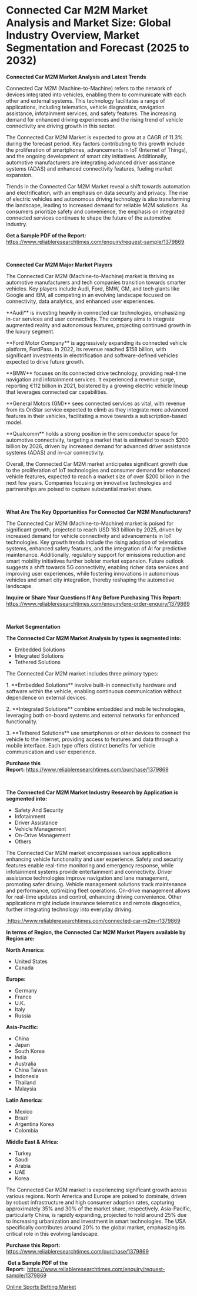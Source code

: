 <p><h1>Connected Car M2M Market Analysis and Market Size: Global Industry Overview, Market Segmentation and Forecast (2025 to 2032)</h1></p><p><strong>Connected Car M2M Market Analysis and Latest Trends</strong></p>
<p><p>Connected Car M2M (Machine-to-Machine) refers to the network of devices integrated into vehicles, enabling them to communicate with each other and external systems. This technology facilitates a range of applications, including telematics, vehicle diagnostics, navigation assistance, infotainment services, and safety features. The increasing demand for enhanced driving experiences and the rising trend of vehicle connectivity are driving growth in this sector.</p><p>The Connected Car M2M Market is expected to grow at a CAGR of 11.3% during the forecast period. Key factors contributing to this growth include the proliferation of smartphones, advancements in IoT (Internet of Things), and the ongoing development of smart city initiatives. Additionally, automotive manufacturers are integrating advanced driver assistance systems (ADAS) and enhanced connectivity features, fueling market expansion. </p><p>Trends in the Connected Car M2M Market reveal a shift towards automation and electrification, with an emphasis on data security and privacy. The rise of electric vehicles and autonomous driving technology is also transforming the landscape, leading to increased demand for reliable M2M solutions. As consumers prioritize safety and convenience, the emphasis on integrated connected services continues to shape the future of the automotive industry.</p></p>
<p><strong>Get a Sample PDF of the Report:&nbsp;</strong> <a href="https://www.reliableresearchtimes.com/enquiry/request-sample/1379869?utm_campaign=3211&utm_medium=2&utm_source=Github&utm_content=ia&utm_term=10032025&utm_id=connected-car-m2m">https://www.reliableresearchtimes.com/enquiry/request-sample/1379869</a></p>
<p>&nbsp;</p>
<p><strong>Connected Car M2M Major Market Players</strong></p>
<p><p>The Connected Car M2M (Machine-to-Machine) market is thriving as automotive manufacturers and tech companies transition towards smarter vehicles. Key players include Audi, Ford, BMW, GM, and tech giants like Google and IBM, all competing in an evolving landscape focused on connectivity, data analytics, and enhanced user experiences.</p><p>**Audi** is investing heavily in connected car technologies, emphasizing in-car services and user connectivity. The company aims to integrate augmented reality and autonomous features, projecting continued growth in the luxury segment.</p><p>**Ford Motor Company** is aggressively expanding its connected vehicle platform, FordPass. In 2022, its revenue reached $158 billion, with significant investments in electrification and software-defined vehicles expected to drive future growth.</p><p>**BMW** focuses on its connected drive technology, providing real-time navigation and infotainment services. It experienced a revenue surge, reporting €112 billion in 2021, bolstered by a growing electric vehicle lineup that leverages connected car capabilities.</p><p>**General Motors (GM)** sees connected services as vital, with revenue from its OnStar service expected to climb as they integrate more advanced features in their vehicles, facilitating a move towards a subscription-based model.</p><p>**Qualcomm** holds a strong position in the semiconductor space for automotive connectivity, targeting a market that is estimated to reach $200 billion by 2026, driven by increased demand for advanced driver assistance systems (ADAS) and in-car connectivity.</p><p>Overall, the Connected Car M2M market anticipates significant growth due to the proliferation of IoT technologies and consumer demand for enhanced vehicle features, expected to reach a market size of over $200 billion in the next few years. Companies focusing on innovative technologies and partnerships are poised to capture substantial market share.</p></p>
<p>&nbsp;</p>
<p><strong>What Are The Key Opportunities For Connected Car M2M Manufacturers?</strong></p>
<p><p>The Connected Car M2M (Machine-to-Machine) market is poised for significant growth, projected to reach USD 163 billion by 2025, driven by increased demand for vehicle connectivity and advancements in IoT technologies. Key growth trends include the rising adoption of telematics systems, enhanced safety features, and the integration of AI for predictive maintenance. Additionally, regulatory support for emissions reduction and smart mobility initiatives further bolster market expansion. Future outlook suggests a shift towards 5G connectivity, enabling richer data services and improving user experiences, while fostering innovations in autonomous vehicles and smart city integration, thereby reshaping the automotive landscape.</p></p>
<p><strong>Inquire or Share Your Questions If Any Before Purchasing This Report:</strong> <a href="https://www.reliableresearchtimes.com/enquiry/pre-order-enquiry/1379869?utm_campaign=3211&utm_medium=2&utm_source=Github&utm_content=ia&utm_term=10032025&utm_id=connected-car-m2m">https://www.reliableresearchtimes.com/enquiry/pre-order-enquiry/1379869</a></p>
<p>&nbsp;</p>
<p><strong>Market Segmentation</strong></p>
<p><strong>The Connected Car M2M Market Analysis by types is segmented into:</strong></p>
<p><ul><li>Embedded Solutions</li><li>Integrated Solutions</li><li>Tethered Solutions</li></ul></p>
<p><p>The Connected Car M2M market includes three primary types: </p><p>1. **Embedded Solutions** involve built-in connectivity hardware and software within the vehicle, enabling continuous communication without dependence on external devices. </p><p>2. **Integrated Solutions** combine embedded and mobile technologies, leveraging both on-board systems and external networks for enhanced functionality. </p><p>3. **Tethered Solutions** use smartphones or other devices to connect the vehicle to the internet, providing access to features and data through a mobile interface. Each type offers distinct benefits for vehicle communication and user experience.</p></p>
<p><strong>Purchase this Report:&nbsp;</strong><a href="https://www.reliableresearchtimes.com/purchase/1379869?utm_campaign=3211&utm_medium=2&utm_source=Github&utm_content=ia&utm_term=10032025&utm_id=connected-car-m2m">https://www.reliableresearchtimes.com/purchase/1379869</a></p>
<p>&nbsp;</p>
<p><strong>The Connected Car M2M Market Industry Research by Application is segmented into:</strong></p>
<p><ul><li>Safety And Security</li><li>Infotainment</li><li>Driver Assistance</li><li>Vehicle Management</li><li>On-Drive Management</li><li>Others</li></ul></p>
<p><p>The Connected Car M2M market encompasses various applications enhancing vehicle functionality and user experience. Safety and security features enable real-time monitoring and emergency response, while infotainment systems provide entertainment and connectivity. Driver assistance technologies improve navigation and lane management, promoting safer driving. Vehicle management solutions track maintenance and performance, optimizing fleet operations. On-drive management allows for real-time updates and control, enhancing driving convenience. Other applications might include insurance telematics and remote diagnostics, further integrating technology into everyday driving.</p></p>
<p><a href="https://www.reliableresearchtimes.com/connected-car-m2m-r1379869?utm_campaign=3211&utm_medium=2&utm_source=Github&utm_content=ia&utm_term=10032025&utm_id=connected-car-m2m">&nbsp;https://www.reliableresearchtimes.com/connected-car-m2m-r1379869</a></p>
<p><strong>In terms of Region, the Connected Car M2M Market Players available by Region are:</strong></p>
<p>
    <p> <strong> North America: </strong>
        <ul>
            <li>United States</li>
            <li>Canada</li>
        </ul>
        </p> 
    <p> <strong> Europe: </strong>
        <ul>
            <li>Germany</li>
            <li>France</li>
            <li>U.K.</li>
            <li>Italy</li>
            <li>Russia</li>
        </ul>
        </p> 
    <p> <strong> Asia-Pacific: </strong>
        <ul>
            <li>China</li>
            <li>Japan</li>
            <li>South Korea</li>
            <li>India</li>
            <li>Australia</li>
            <li>China Taiwan</li>
            <li>Indonesia</li>
            <li>Thailand</li>
            <li>Malaysia</li>
        </ul>
        </p> 
    <p> <strong> Latin America: </strong>
        <ul>
            <li>Mexico</li>
            <li>Brazil</li>
            <li>Argentina Korea</li>
            <li>Colombia</li>
        </ul>
        </p> 
    <p> <strong> Middle East & Africa: </strong>
        <ul>
            <li>Turkey</li>
            <li>Saudi</li>
            <li>Arabia</li>
            <li>UAE</li>
            <li>Korea</li>
        </ul>
    </p>
    </p>
<p><p>The Connected Car M2M market is experiencing significant growth across various regions. North America and Europe are poised to dominate, driven by robust infrastructure and high consumer adoption rates, capturing approximately 35% and 30% of the market share, respectively. Asia-Pacific, particularly China, is rapidly expanding, projected to hold around 25% due to increasing urbanization and investment in smart technologies. The USA specifically contributes around 20% to the global market, emphasizing its critical role in this evolving landscape.</p></p>
<p><strong>Purchase this Report: </strong><a href="https://www.reliableresearchtimes.com/purchase/1379869?utm_campaign=3211&utm_medium=2&utm_source=Github&utm_content=ia&utm_term=10032025&utm_id=connected-car-m2m">https://www.reliableresearchtimes.com/purchase/1379869</a></p>
<p>&nbsp;<strong>Get a Sample PDF of the Report:&nbsp;&nbsp;</strong><a href="https://www.reliableresearchtimes.com/enquiry/request-sample/1379869?utm_campaign=3211&utm_medium=2&utm_source=Github&utm_content=ia&utm_term=10032025&utm_id=connected-car-m2m">https://www.reliableresearchtimes.com/enquiry/request-sample/1379869</a></p>
<p><strong></strong></p>
<p><p><a href="https://github.com/leehihkl/Market-Research-Report-List-1/blob/main/online-sports-betting-market.md?utm_campaign=3211&utm_medium=2&utm_source=Github&utm_content=ia&utm_term=10032025&utm_id=connected-car-m2m">Online Sports Betting Market</a></p></p>